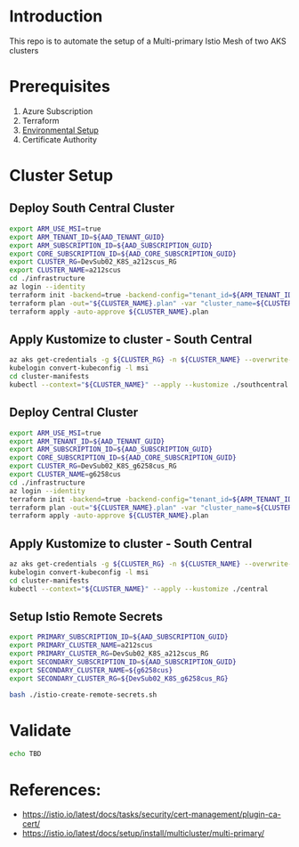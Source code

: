 # Introduction 

This repo is to automate the setup of a Multi-primary Istio Mesh of two AKS clusters

# Prerequisites
1. Azure Subscription
1. Terraform 
1. [Environmental Setup](https://github.com/briandenicola/kubernetes-cluster-setup/blob/master/Deployment.md#required-existing-resources-and-configuration)
1.  Certificate Authority 

# Cluster Setup
## Deploy South Central Cluster
```bash
export ARM_USE_MSI=true 
export ARM_TENANT_ID=${AAD_TENANT_GUID}
export ARM_SUBSCRIPTION_ID=${AAD_SUBSCRIPTION_GUID}
export CORE_SUBSCRIPTION_ID=${AAD_CORE_SUBSCRIPTION_GUID}
export CLUSTER_RG=DevSub02_K8S_a212scus_RG
export CLUSTER_NAME=a212scus
cd ./infrastructure
az login --identity 
terraform init -backend=true -backend-config="tenant_id=${ARM_TENANT_ID}" -backend-config="subscription_id=${CORE_SUBSCRIPTION_ID}" -backend-config="key=${CLUSTER_NAME}.terraform.tfstate"
terraform plan -out="${CLUSTER_NAME}.plan" -var "cluster_name=${CLUSTER_NAME}" -var "resource_group_name=${CLUSTER_RG}" -var-file="istio-southcentral.tfvars"
terraform apply -auto-approve ${CLUSTER_NAME}.plan
```

## Apply Kustomize to cluster - South Central
```bash
az aks get-credentials -g ${CLUSTER_RG} -n ${CLUSTER_NAME} --overwrite-existing
kubelogin convert-kubeconfig -l msi
cd cluster-manifests
kubectl --context="${CLUSTER_NAME}" --apply --kustomize ./southcentral
```

## Deploy Central Cluster
```bash
export ARM_USE_MSI=true 
export ARM_TENANT_ID=${AAD_TENANT_GUID}
export ARM_SUBSCRIPTION_ID=${AAD_SUBSCRIPTION_GUID}
export CORE_SUBSCRIPTION_ID=${AAD_CORE_SUBSCRIPTION_GUID}
export CLUSTER_RG=DevSub02_K8S_g6258cus_RG
export CLUSTER_NAME=g6258cus
cd ./infrastructure
az login --identity 
terraform init -backend=true -backend-config="tenant_id=${ARM_TENANT_ID}" -backend-config="subscription_id=${CORE_SUBSCRIPTION_ID}" -backend-config="key=${CLUSTER_NAME}.terraform.tfstate" -reconfigure
terraform plan -out="${CLUSTER_NAME}.plan" -var "cluster_name=${CLUSTER_NAME}" -var "resource_group_name=${CLUSTER_RG}" -var-file="istio-central.tfvars"
terraform apply -auto-approve ${CLUSTER_NAME}.plan
```

## Apply Kustomize to cluster - South Central
```bash
az aks get-credentials -g ${CLUSTER_RG} -n ${CLUSTER_NAME} --overwrite-existing
kubelogin convert-kubeconfig -l msi
cd cluster-manifests
kubectl --context="${CLUSTER_NAME}" --apply --kustomize ./central
```

## Setup Istio Remote Secrets
```bash
export PRIMARY_SUBSCRIPTION_ID=${AAD_SUBSCRIPTION_GUID}
export PRIMARY_CLUSTER_NAME=a212scus
export PRIMARY_CLUSTER_RG=DevSub02_K8S_a212scus_RG
export SECONDARY_SUBSCRIPTION_ID=${AAD_SUBSCRIPTION_GUID}
export SECONDARY_CLUSTER_NAME=${g6258cus}
export SECONDARY_CLUSTER_RG=${DevSub02_K8S_g6258cus_RG}

bash ./istio-create-remote-secrets.sh
```

# Validate
```bash
echo TBD
```

# References:
  * https://istio.io/latest/docs/tasks/security/cert-management/plugin-ca-cert/
  * https://istio.io/latest/docs/setup/install/multicluster/multi-primary/
